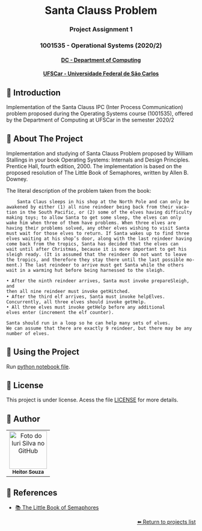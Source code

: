 <h1 align="center"> Santa Clauss Problem </h1>
<h3 align="center"> Project Assignment 1</h3>
<h3 align="center"> 1001535 - Operational Systems (2020/2)</h3>
<h4 align="center"> <a href="https://site.dc.ufscar.br/"> DC - Department of Computing</a>  </h4>
<h4 align="center"> <a href="https://www.ufscar.br/">UFSCar - Universidade Federal de São Carlos</a>  </h4>

## 🔵 Introduction

Implementation of the Santa Clauss IPC (Inter Process Communication) problem proposed during the Operating Systems course (1001535), offered by the Department of Computing at UFSCar in the semester 2020/2

## 🔵 About The Project

Implementation and studying of Santa Clauss Problem proposed by William Stallings in your book Operating Systems: Internals and Design Principles. Prentice Hall, fourth edition, 2000. The implementation is based on the proposed resolution of The Little Book of Semaphores, written by Allen B. Downey.

The literal description of the problem taken from the book:
```
    Santa Claus sleeps in his shop at the North Pole and can only be
awakened by either (1) all nine reindeer being back from their vaca-
tion in the South Pacific, or (2) some of the elves having difficulty
making toys; to allow Santa to get some sleep, the elves can only
wake him when three of them have problems. When three elves are
having their problems solved, any other elves wishing to visit Santa
must wait for those elves to return. If Santa wakes up to find three
elves waiting at his shop’s door, along with the last reindeer having
come back from the tropics, Santa has decided that the elves can
wait until after Christmas, because it is more important to get his
sleigh ready. (It is assumed that the reindeer do not want to leave
the tropics, and therefore they stay there until the last possible mo-
ment.) The last reindeer to arrive must get Santa while the others
wait in a warming hut before being harnessed to the sleigh.

• After the ninth reindeer arrives, Santa must invoke prepareSleigh, and
then all nine reindeer must invoke getHitched.
• After the third elf arrives, Santa must invoke helpElves. 
Concurrently, all three elves should invoke getHelp.
• All three elves must invoke getHelp before any additional 
elves enter (increment the elf counter).

Santa should run in a loop so he can help many sets of elves. 
We can assume that there are exactly 9 reindeer, but there may be any number of elves.
```

## 🔵 Using the Project

Run [python notebook file](https://github.com/souzaitor/Santa-Clauss-Problem/blob/main/Trabalho_SO_Santa_Claus_Problem.ipynb).


## 🔵 License
This project is under license. Acess the file [LICENSE](https://github.com/souzaitor/Santa-Clauss-Problem/blob/main/LICENSE) for more details.


## 🔵 Author
<table>
  <tr>
    <td align="center">
      <a href="https://github.com/souzaitor">
        <img src="https://avatars.githubusercontent.com/souzaitor" width="100px;" alt="Foto do Iuri Silva no GitHub"/><br>
        <sub>
          <b>Heitor Souza</b>
        </sub>
      </a>
    </td>
    </td>
  </tr>
</table>


## 🔵 References
* [📚 The Little Book of Semaphores](https://greenteapress.com/semaphores/LittleBookOfSemaphores.pdf)




<div align="right"><a href="https://github.com/souzaitor/EnC/blob/main/README.md#projects"> ⬅️ Return to projects list</a></div>
